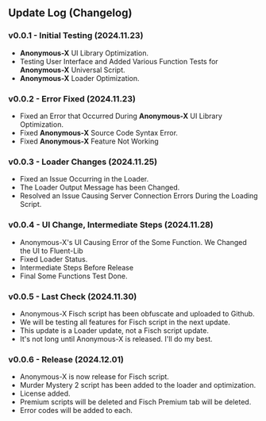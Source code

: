 ## **Update Log (Changelog)**

### v0.0.1 - Initial Testing (2024.11.23)
- **Anonymous-X** UI Library Optimization.
- Testing User Interface and Added Various Function Tests for **Anonymous-X** Universal Script.
- **Anonymous-X** Loader Optimization.

### v0.0.2 - Error Fixed (2024.11.23)
- Fixed an Error that Occurred During **Anonymous-X** UI Library Optimization.
- Fixed **Anonymous-X** Source Code Syntax Error.
- Fixed **Anonymous-X** Feature Not Working

### v0.0.3 - Loader Changes (2024.11.25)
- Fixed an Issue Occurring in the Loader.
- The Loader Output Message has been Changed.
- Resolved an Issue Causing Server Connection Errors During the Loading Script.

### v0.0.4 - UI Change, Intermediate Steps (2024.11.28)
- Anonymous-X's UI Causing Error of the Some Function. We Changed the UI to Fluent-Lib
- Fixed Loader Status.
- Intermediate Steps Before Release
- Final Some Functions Test Done.

### v0.0.5 - Last Check (2024.11.30)
- Anonymous-X Fisch script has been obfuscate and uploaded to Github.
- We will be testing all features for Fisch script in the next update.
- This update is a Loader update, not a Fisch script update.
- It's not long until Anonymous-X is released. I'll do my best.

### v0.0.6 - Release (2024.12.01)
- Anonymous-X is now release for Fisch script.
- Murder Mystery 2 script has been added to the loader and optimization.
- License added.
- Premium scripts will be deleted and Fisch Premium tab will be deleted.
- Error codes will be added to each.
